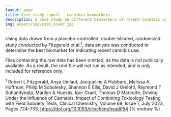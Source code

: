 ```yaml
---
layout: page
title: Case study report - cannibis biomarkers 
description: A case study on different biomarkers of recent cannibis use.
img: assets/img/cs01_cover.jpg
---
```

Using data drawn from a placebo-controlled, double-blinded, randomized study conducted by Fitzgerald et al.<sup>1</sup>, data anlysis was conducted to determine the best biomarker for indicating recent cannibis use. 

Files containing the raw data has been omitted, as the data is not publically available. As a result, the rmd file will not run as intended, and is only included for reference only. 


<sup>1</sup> Robert L Fitzgerald, Anya Umlauf, Jacqueline A Hubbard, Melissa A Hoffman, Philip M Sobolesky, Shannon E Ellis, David J Grelotti, Raymond T Suhandynata, Marilyn A Huestis, Igor Grant, Thomas D Marcotte, Driving Under the Influence of Cannabis: Impact of Combining Toxicology Testing with Field Sobriety Tests, Clinical Chemistry, Volume 69, Issue 7, July 2023, Pages 724–733, https://doi.org/10.1093/clinchem/hvad054
{% endraw %}
